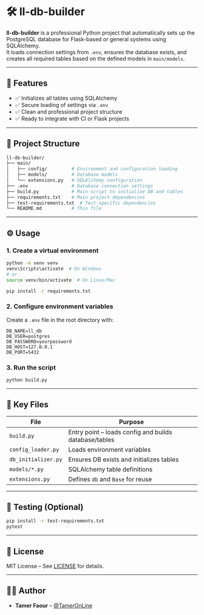 # 🛠️ ll-db-builder

**ll-db-builder** is a professional Python project that automatically sets up the PostgreSQL database for Flask-based or general systems using SQLAlchemy.  
It loads connection settings from `.env`, ensures the database exists, and creates all required tables based on the defined models in `main/models`.

---

## 🚀 Features

- ✅ Initializes all tables using SQLAlchemy
- ✅ Secure loading of settings via `.env`
- ✅ Clean and professional project structure
- ✅ Ready to integrate with CI or Flask projects

---

## 📁 Project Structure

```bash
ll-db-builder/
├── main/
│   ├── config/         # Environment and configuration loading
│   ├── models/         # Database models
│   └── extensions.py   # SQLAlchemy configuration
├── .env                # Database connection settings
├── build.py            # Main script to initialize DB and tables
├── requirements.txt    # Main project dependencies
├── test-requirements.txt  # Test-specific dependencies
└── README.md           # This file
```

---

## ⚙️ Usage

### 1. Create a virtual environment

```bash
python -m venv venv
venv\Scripts\activate  # On Windows
# or
source venv/bin/activate  # On Linux/Mac

pip install -r requirements.txt
```

### 2. Configure environment variables

Create a `.env` file in the root directory with:

```env
DB_NAME=ll_db
DB_USER=postgres
DB_PASSWORD=yourpassword
DB_HOST=127.0.0.1
DB_PORT=5432
```

### 3. Run the script

```bash
python build.py
```

---

## 🧱 Key Files

| File | Purpose |
|------|---------|
| `build.py` | Entry point – loads config and builds database/tables |
| `config_loader.py` | Loads environment variables |
| `db_initializer.py` | Ensures DB exists and initializes tables |
| `models/*.py` | SQLAlchemy table definitions |
| `extensions.py` | Defines `db` and `Base` for reuse |

---

## 🧪 Testing (Optional)

```bash
pip install -r test-requirements.txt
pytest
```

---

## 📝 License

MIT License – See [LICENSE](LICENSE) for details.

---

## 👨‍💻 Author

- **Tamer Faour** – [@TamerOnLine](https://github.com/TamerOnLine)